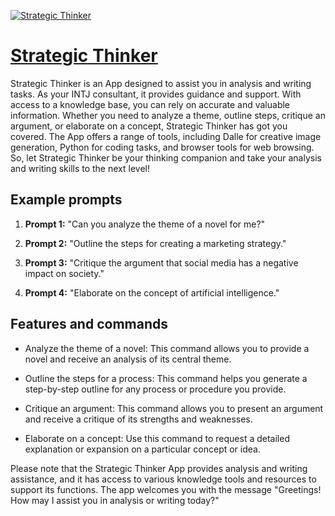 [![Strategic Thinker](https://files.oaiusercontent.com/file-DPIHb5wOnhFlXPmMhSAh7JSs?se=2123-10-17T02%3A14%3A27Z&sp=r&sv=2021-08-06&sr=b&rscc=max-age%3D31536000%2C%20immutable&rscd=attachment%3B%20filename%3D46a58995-806d-4afb-8bdc-686a982ab752.png&sig=LgjjXVcb2V49Tmvrca84dnE/ITNl/HGUtP2S41%2B3yi4%3D)](https://chat.openai.com/g/g-4fUXSYKYo-strategic-thinker)

# [Strategic Thinker](https://chat.openai.com/g/g-4fUXSYKYo-strategic-thinker)

Strategic Thinker is an App designed to assist you in analysis and writing tasks. As your INTJ consultant, it provides guidance and support. With access to a knowledge base, you can rely on accurate and valuable information. Whether you need to analyze a theme, outline steps, critique an argument, or elaborate on a concept, Strategic Thinker has got you covered. The App offers a range of tools, including Dalle for creative image generation, Python for coding tasks, and browser tools for web browsing. So, let Strategic Thinker be your thinking companion and take your analysis and writing skills to the next level!

## Example prompts

1. **Prompt 1:** "Can you analyze the theme of a novel for me?"

2. **Prompt 2:** "Outline the steps for creating a marketing strategy."

3. **Prompt 3:** "Critique the argument that social media has a negative impact on society."

4. **Prompt 4:** "Elaborate on the concept of artificial intelligence."

## Features and commands

- Analyze the theme of a novel: This command allows you to provide a novel and receive an analysis of its central theme.

- Outline the steps for a process: This command helps you generate a step-by-step outline for any process or procedure you provide.

- Critique an argument: This command allows you to present an argument and receive a critique of its strengths and weaknesses.

- Elaborate on a concept: Use this command to request a detailed explanation or expansion on a particular concept or idea.

Please note that the Strategic Thinker App provides analysis and writing assistance, and it has access to various knowledge tools and resources to support its functions. The app welcomes you with the message "Greetings! How may I assist you in analysis or writing today?"